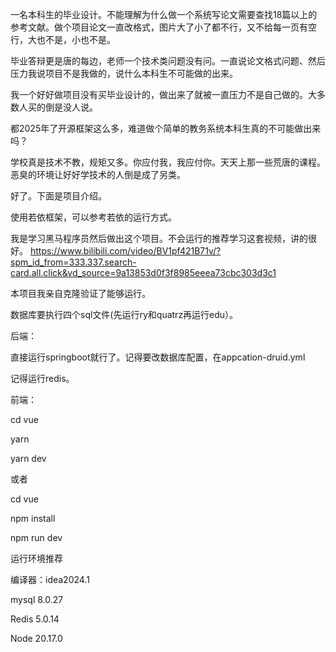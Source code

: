 一名本科生的毕业设计。不能理解为什么做一个系统写论文需要查找18篇以上的参考文献。做个项目论文一直改格式，图片大了小了都不行，又不给每一页有空行，大也不是，小也不是。  

毕业答辩更是唐的每边，老师一个技术类问题没有问。一直说论文格式问题、然后压力我说项目不是我做的，说什么本科生不可能做的出来。  

我一个好好做项目没有买毕业设计的，做出来了就被一直压力不是自己做的。大多数人买的倒是没人说。  

都2025年了开源框架这么多，难道做个简单的教务系统本科生真的不可能做出来吗？  

学校真是技术不教，规矩又多。你应付我，我应付你。天天上那一些荒唐的课程。恶臭的环境让好好学技术的人倒是成了另类。  

好了。下面是项目介绍。  

使用若依框架，可以参考若依的运行方式。  

我是学习黑马程序员然后做出这个项目。不会运行的推荐学习这套视频，讲的很好。
https://www.bilibili.com/video/BV1pf421B71v/?spm_id_from=333.337.search-card.all.click&vd_source=9a13853d0f3f8985eeea73cbc303d3c1

本项目我亲自克隆验证了能够运行。

数据库要执行四个sql文件(先运行ry和quatrz再运行edu）。  

后端：  

直接运行springboot就行了。记得要改数据库配置，在appcation-druid.yml  

记得运行redis。  

前端：  

cd vue  

yarn  

yarn dev  

或者  

cd vue  

npm install  

npm run dev  

运行环境推荐  

编译器：idea2024.1  

mysql 8.0.27  

Redis 5.0.14  

Node 20.17.0  


